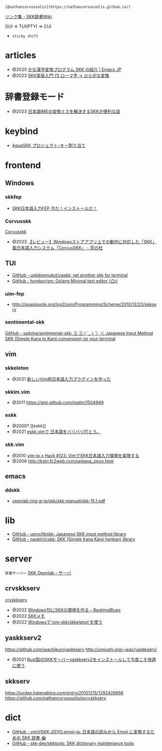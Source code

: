 	[@nathancorvussolis](https://nathancorvussolis.github.io/)

[リンク集 - SKK辞書Wiki](http://openlab.ring.gr.jp/skk/wiki/wiki.cgi?page=%A5%EA%A5%F3%A5%AF%BD%B8)

GUI => TUI(PTY) => CUI

- `sticky shift`

# articles
- @2020 [かな漢字変換プログラム SKK の紹介 | Emacs JP](https://emacs-jp.github.io/tips/skk-intro)
- @2023 [SKK実装入門 (1) ローマ字 -> ひらがな変換](https://zenn.dev/uga_rosa/articles/ec5281d5a95a57)

# 辞書登録モード
- @2023 [日本語IMEの変換ミスを解決するSKKが便利な話](https://zenn.dev/toriwasa/articles/946af5939093dc)

# keybind
- [AquaSKK プロジェクト::キー割り当て](https://aquaskk.osdn.jp/keymap.html)

# frontend
## Windows
### skkfep
- [SKK日本語入力FEP 今だ！インストールだ！](http://coexe.web.fc2.com/skkinstall.html)
### Corvusskk
[Corvusskk](https://github.com/nathancorvussolis/corvusskk)
- @2023  [【レビュー】Windowsストアアプリ上での動作に対応した「SKK」風日本語入力システム「CorvusSKK」 - 窓の杜](https://forest.watch.impress.co.jp/docs/review/567771.html)

## TUI

- [GitHub - uobikiemukot/yaskk: yet another skk for terminal](https://github.com/uobikiemukot/yaskk)
- [GitHub - hymkor/gm: Golang Minimal text editor (凸)/](https://github.com/hymkor/gm)
### uim-fep
- http://quasiquote.org/log2/uim/Programming/Scheme/2010/12/23/skkserv

### sentimental-skk
[GitHub - saitoha/sentimental-skk: 三 三 ( ´_ゝ`）＜ Japanese Input Method SKK (Simple Kana to Kanji conversion) on your terminal](https://github.com/saitoha/sentimental-skk)

## vim
### skkeleton
- @2021 [新しいVim用日本語入力プラグインを作った](https://zenn.dev/kuu/articles/vac2021-skkeleton)
### skkim.vim
- @2011 https://gist.github.com/mattn/1504949
### eskk
- @2000? [[eskk]]
- @2021 [eskk.vimで 日本語をバリバリ打とう。](https://zenn.dev/kouta/articles/87947515bff4da)

### skk.vim
- @2010 [vim-jp » Hack #123: VimでSKK日本語入力環境を実現する](https://vim-jp.org/vim-users-jp/2010/02/09/Hack-123.html)
- @2006 http://kstn.fc2web.com/seikana_zisyo.html

## emacs
### ddskk
- [openlab.ring.gr.jp/skk/skk-manual/skk-15.1.pdf](http://openlab.ring.gr.jp/skk/skk-manual/skk-15.1.pdf)

# lib
- [GitHub - ueno/libskk: Japanese SKK input method library](https://github.com/ueno/libskk)
- [GitHub - naokiri/cskk: SKK (Simple Kana Kanji henkan) library](https://github.com/naokiri/cskk)

# server
`辞書サーバー`
[SKK Openlab - サーバ](http://openlab.ring.gr.jp/skk/skkserv-ja.html)

## crvskkserv
[crvskkserv](https://github.com/nathancorvussolis/crvskkserv)
- @2022 [Windows10にSKKの環境を作る – RagtimeBlues](https://ragtimeblues.net/?p=226)
- @2022 [SKKメモ](https://zenn.dev/nazo6/scraps/40ac298709db14)
- @2022 [Windowsで'vim-skk/skkeleton'を使う](https://arimasou16.com/blog/2022/02/16/00451/)

## yaskkserv2
https://github.com/wachikun/yaskkserv
http://umiushi.org/~wac/yaskkserv/
- @2021 [Rust製のSKKサーバーyaskkserv2をインストールして今度こそ快適に使う](https://arimasou16.com/blog/2021/05/02/00389/)

## skkserv
https://lurdan.hatenablog.com/entry/20101215/1292426956
https://github.com/nathancorvussolis/pcrvskkserv

# dict
- [GitHub - ymrl/SKK-JISYO.emoji-ja: 日本語の読みから Emoji に変換するための SKK 辞書 😂](https://github.com/ymrl/SKK-JISYO.emoji-ja)
- [GitHub - skk-dev/skktools: SKK dictionary maintenance tools](https://github.com/skk-dev/skktools)
